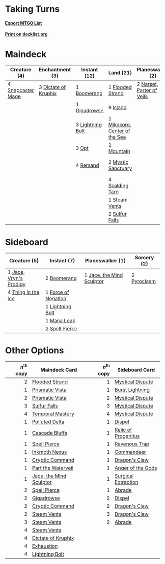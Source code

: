 # Taking Turns

#### [Export MTGO List](../collection/Taking%20Turns/Taking%20Turns.txt)
#### [Print on decklist.org](http://decklist.org/?deckmain=4%09Ancestral%20Vision%0A1%09Boomerang%0A2%09Day's%20Undoing%0A3%09Dictate%20of%20Kruphix%0A3%09Exhaustion%0A1%09Flooded%20Strand%0A1%09Gigadrowse%0A9%09Island%0A3%09Lightning%20Bolt%0A1%09Mikokoro,%20Center%20of%20the%20Sea%0A1%09Mountain%0A2%09Mystic%20Sanctuary%0A2%09Narset,%20Parter%20of%20Veils%0A3%09Opt%0A4%09Remand%0A4%09Scalding%20Tarn%0A2%09Serum%20Visions%0A4%09Snapcaster%20Mage%0A1%09Steam%20Vents%0A2%09Sulfur%20Falls%0A3%09Temporal%20Mastery%0A4%09Time%20Warp&deckside=2%09Boomerang%0A1%09Force%20of%20Negation%0A1%09Jace,%20Vryn's%20Prodigy%0A1%09Jace,%20the%20Mind%20Sculptor%0A1%09Lightning%20Bolt%0A1%09Mana%20Leak%0A2%09Pyroclasm%0A2%09Spell%20Pierce%0A4%09Thing%20in%20the%20Ice)
# Maindeck

|                                        Creature (4)                                        |                                        Enchantment (3)                                        |                                      Instant (12)                                      |                                               Land (21)                                                |                                          Planeswalker (2)                                          |                                        Sorcery (18)                                         |
|--------------------------------------------------------------------------------------------|-----------------------------------------------------------------------------------------------|----------------------------------------------------------------------------------------|--------------------------------------------------------------------------------------------------------|----------------------------------------------------------------------------------------------------|---------------------------------------------------------------------------------------------|
|4 [Snapcaster Mage](http://gatherer.wizards.com/Pages/Card/Details.aspx?multiverseid=227676)|3 [Dictate of Kruphix](http://gatherer.wizards.com/Pages/Card/Details.aspx?multiverseid=451041)|1 [Boomerang](http://gatherer.wizards.com/Pages/Card/Details.aspx?multiverseid=129494)  |1 [Flooded Strand](http://gatherer.wizards.com/Pages/Card/Details.aspx?multiverseid=405098)             |2 [Narset, Parter of Veils](http://gatherer.wizards.com/Pages/Card/Details.aspx?multiverseid=460988)|4 [Ancestral Vision](http://gatherer.wizards.com/Pages/Card/Details.aspx?multiverseid=189244)|
|                                                                                            |                                                                                               |1 [Gigadrowse](http://gatherer.wizards.com/Pages/Card/Details.aspx?multiverseid=96864)  |9 [Island](http://gatherer.wizards.com/Pages/Card/Details.aspx?multiverseid=439857)                     |                                                                                                    |2 [Day's Undoing](http://gatherer.wizards.com/Pages/Card/Details.aspx?multiverseid=398652)   |
|                                                                                            |                                                                                               |3 [Lightning Bolt](http://gatherer.wizards.com/Pages/Card/Details.aspx?multiverseid=806)|1 [Mikokoro, Center of the Sea](http://gatherer.wizards.com/Pages/Card/Details.aspx?multiverseid=442230)|                                                                                                    |3 [Exhaustion](http://gatherer.wizards.com/Pages/Card/Details.aspx?multiverseid=84065)       |
|                                                                                            |                                                                                               |3 [Opt](http://gatherer.wizards.com/Pages/Card/Details.aspx?multiverseid=442948)        |1 [Mountain](http://gatherer.wizards.com/Pages/Card/Details.aspx?multiverseid=439859)                   |                                                                                                    |2 [Serum Visions](http://gatherer.wizards.com/Pages/Card/Details.aspx?multiverseid=50145)    |
|                                                                                            |                                                                                               |4 [Remand](http://gatherer.wizards.com/Pages/Card/Details.aspx?multiverseid=380255)     |2 [Mystic Sanctuary](http://gatherer.wizards.com/Pages/Card/Details.aspx?multiverseid=473209)           |                                                                                                    |3 [Temporal Mastery](http://gatherer.wizards.com/Pages/Card/Details.aspx?multiverseid=240133)|
|                                                                                            |                                                                                               |                                                                                        |4 [Scalding Tarn](http://gatherer.wizards.com/Pages/Card/Details.aspx?multiverseid=405107)              |                                                                                                    |4 [Time Warp](http://gatherer.wizards.com/Pages/Card/Details.aspx?multiverseid=439354)       |
|                                                                                            |                                                                                               |                                                                                        |1 [Steam Vents](http://gatherer.wizards.com/Pages/Card/Details.aspx?multiverseid=405109)                |                                                                                                    |                                                                                             |
|                                                                                            |                                                                                               |                                                                                        |2 [Sulfur Falls](http://gatherer.wizards.com/Pages/Card/Details.aspx?multiverseid=443135)               |                                                                                                    |                                                                                             |


# Sideboard

|                                          Creature (5)                                           |                                         Instant (7)                                          |                                          Planeswalker (1)                                          |                                     Sorcery (2)                                      |
|-------------------------------------------------------------------------------------------------|----------------------------------------------------------------------------------------------|----------------------------------------------------------------------------------------------------|--------------------------------------------------------------------------------------|
|1 [Jace, Vryn's Prodigy](http://gatherer.wizards.com/Pages/Card/Details.aspx?multiverseid=398434)|2 [Boomerang](http://gatherer.wizards.com/Pages/Card/Details.aspx?multiverseid=129494)        |1 [Jace, the Mind Sculptor](http://gatherer.wizards.com/Pages/Card/Details.aspx?multiverseid=442051)|2 [Pyroclasm](http://gatherer.wizards.com/Pages/Card/Details.aspx?multiverseid=129801)|
|4 [Thing in the Ice](http://gatherer.wizards.com/Pages/Card/Details.aspx?multiverseid=409836)    |1 [Force of Negation](http://gatherer.wizards.com/Pages/Card/Details.aspx?multiverseid=464001)|                                                                                                    |                                                                                      |
|                                                                                                 |1 [Lightning Bolt](http://gatherer.wizards.com/Pages/Card/Details.aspx?multiverseid=806)      |                                                                                                    |                                                                                      |
|                                                                                                 |1 [Mana Leak](http://gatherer.wizards.com/Pages/Card/Details.aspx?multiverseid=45242)         |                                                                                                    |                                                                                      |
|                                                                                                 |2 [Spell Pierce](http://gatherer.wizards.com/Pages/Card/Details.aspx?multiverseid=425876)     |                                                                                                    |                                                                                      |


# Other Options

|*n*<sup>th</sup> copy|                                          Maindeck Card                                           |*n*<sup>th</sup> copy|                                        Sideboard Card                                        |
|--------------------:|--------------------------------------------------------------------------------------------------|--------------------:|----------------------------------------------------------------------------------------------|
|                    2|[Flooded Strand](http://gatherer.wizards.com/Pages/Card/Details.aspx?multiverseid=405098)         |                    1|[Mystical Dispute](http://gatherer.wizards.com/Pages/Card/Details.aspx?multiverseid=473020)   |
|                    1|[Prismatic Vista](http://gatherer.wizards.com/Pages/Card/Details.aspx?multiverseid=464193)        |                    1|[Burst Lightning](http://gatherer.wizards.com/Pages/Card/Details.aspx?multiverseid=397662)    |
|                    2|[Prismatic Vista](http://gatherer.wizards.com/Pages/Card/Details.aspx?multiverseid=464193)        |                    2|[Mystical Dispute](http://gatherer.wizards.com/Pages/Card/Details.aspx?multiverseid=473020)   |
|                    3|[Sulfur Falls](http://gatherer.wizards.com/Pages/Card/Details.aspx?multiverseid=443135)           |                    3|[Mystical Dispute](http://gatherer.wizards.com/Pages/Card/Details.aspx?multiverseid=473020)   |
|                    4|[Temporal Mastery](http://gatherer.wizards.com/Pages/Card/Details.aspx?multiverseid=240133)       |                    4|[Mystical Dispute](http://gatherer.wizards.com/Pages/Card/Details.aspx?multiverseid=473020)   |
|                    1|[Polluted Delta](http://gatherer.wizards.com/Pages/Card/Details.aspx?multiverseid=405104)         |                    1|[Dispel](http://gatherer.wizards.com/Pages/Card/Details.aspx?multiverseid=401858)             |
|                    1|[Cascade Bluffs](http://gatherer.wizards.com/Pages/Card/Details.aspx?multiverseid=442226)         |                    1|[Relic of Progenitus](http://gatherer.wizards.com/Pages/Card/Details.aspx?multiverseid=174824)|
|                    1|[Spell Pierce](http://gatherer.wizards.com/Pages/Card/Details.aspx?multiverseid=425876)           |                    1|[Ravenous Trap](http://gatherer.wizards.com/Pages/Card/Details.aspx?multiverseid=197537)      |
|                    1|[Inkmoth Nexus](http://gatherer.wizards.com/Pages/Card/Details.aspx?multiverseid=213731)          |                    1|[Commandeer](http://gatherer.wizards.com/Pages/Card/Details.aspx?multiverseid=121243)         |
|                    1|[Cryptic Command](http://gatherer.wizards.com/Pages/Card/Details.aspx?multiverseid=438614)        |                    1|[Dragon's Claw](http://gatherer.wizards.com/Pages/Card/Details.aspx?multiverseid=129527)      |
|                    1|[Part the Waterveil](http://gatherer.wizards.com/Pages/Card/Details.aspx?multiverseid=401982)     |                    1|[Anger of the Gods](http://gatherer.wizards.com/Pages/Card/Details.aspx?multiverseid=438682)  |
|                    1|[Jace, the Mind Sculptor](http://gatherer.wizards.com/Pages/Card/Details.aspx?multiverseid=442051)|                    1|[Surgical Extraction](http://gatherer.wizards.com/Pages/Card/Details.aspx?multiverseid=397706)|
|                    2|[Spell Pierce](http://gatherer.wizards.com/Pages/Card/Details.aspx?multiverseid=425876)           |                    1|[Abrade](http://gatherer.wizards.com/Pages/Card/Details.aspx?multiverseid=430772)             |
|                    2|[Gigadrowse](http://gatherer.wizards.com/Pages/Card/Details.aspx?multiverseid=96864)              |                    2|[Dispel](http://gatherer.wizards.com/Pages/Card/Details.aspx?multiverseid=401858)             |
|                    2|[Cryptic Command](http://gatherer.wizards.com/Pages/Card/Details.aspx?multiverseid=438614)        |                    2|[Dragon's Claw](http://gatherer.wizards.com/Pages/Card/Details.aspx?multiverseid=129527)      |
|                    2|[Steam Vents](http://gatherer.wizards.com/Pages/Card/Details.aspx?multiverseid=405109)            |                    3|[Dragon's Claw](http://gatherer.wizards.com/Pages/Card/Details.aspx?multiverseid=129527)      |
|                    3|[Steam Vents](http://gatherer.wizards.com/Pages/Card/Details.aspx?multiverseid=405109)            |                    2|[Abrade](http://gatherer.wizards.com/Pages/Card/Details.aspx?multiverseid=430772)             |
|                    4|[Steam Vents](http://gatherer.wizards.com/Pages/Card/Details.aspx?multiverseid=405109)            |                     |                                                                                              |
|                    4|[Dictate of Kruphix](http://gatherer.wizards.com/Pages/Card/Details.aspx?multiverseid=451041)     |                     |                                                                                              |
|                    4|[Exhaustion](http://gatherer.wizards.com/Pages/Card/Details.aspx?multiverseid=84065)              |                     |                                                                                              |
|                    4|[Lightning Bolt](http://gatherer.wizards.com/Pages/Card/Details.aspx?multiverseid=806)            |                     |                                                                                              |

